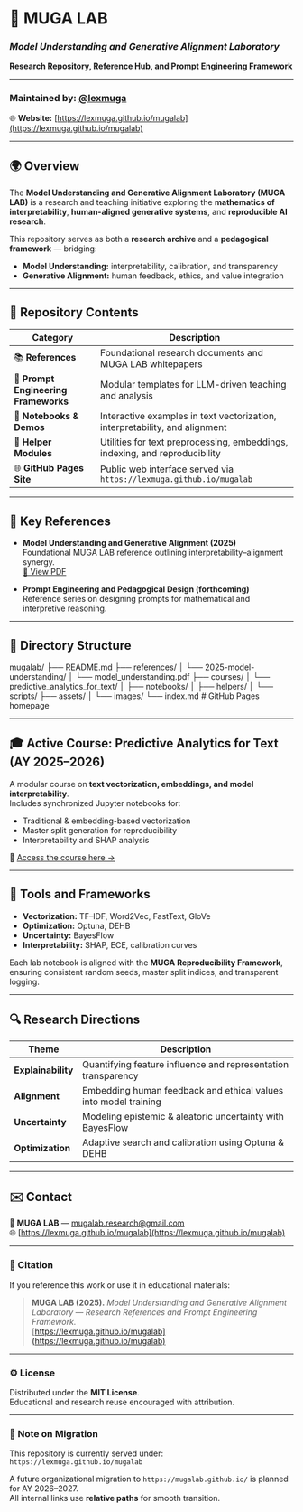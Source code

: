 # 🧠 MUGA LAB  
### *Model Understanding and Generative Alignment Laboratory*  
**Research Repository, Reference Hub, and Prompt Engineering Framework**

---

### Maintained by: [@lexmuga](https://github.com/lexmuga)  
🌐 **Website:** [https://lexmuga.github.io/mugalab](https://lexmuga.github.io/mugalab)

---

## 🌍 Overview

The **Model Understanding and Generative Alignment Laboratory (MUGA LAB)** is a research and teaching initiative exploring the **mathematics of interpretability**, **human-aligned generative systems**, and **reproducible AI research**.

This repository serves as both a **research archive** and a **pedagogical framework** — bridging:
- **Model Understanding:** interpretability, calibration, and transparency  
- **Generative Alignment:** human feedback, ethics, and value integration  

---

## 🧩 Repository Contents

| Category | Description |
|-----------|-------------|
| 📚 **References** | Foundational research documents and MUGA LAB whitepapers |
| 🧮 **Prompt Engineering Frameworks** | Modular templates for LLM-driven teaching and analysis |
| 🧠 **Notebooks & Demos** | Interactive examples in text vectorization, interpretability, and alignment |
| 🧰 **Helper Modules** | Utilities for text preprocessing, embeddings, indexing, and reproducibility |
| 🌐 **GitHub Pages Site** | Public web interface served via `https://lexmuga.github.io/mugalab` |

---

## 🧾 Key References

- **Model Understanding and Generative Alignment (2025)**  
  Foundational MUGA LAB reference outlining interpretability–alignment synergy.  
  [📄 View PDF](https://lexmuga.github.io/mugalab/references/2025-model-understanding/model_understanding.pdf)

- **Prompt Engineering and Pedagogical Design (forthcoming)**  
  Reference series on designing prompts for mathematical and interpretive reasoning.  

---

## 🧱 Directory Structure


mugalab/
├── README.md
├── references/
│   └── 2025-model-understanding/
│       └── model_understanding.pdf
├── courses/
│   └── predictive_analytics_for_text/
│       ├── notebooks/
│       ├── helpers/
│       └── scripts/
├── assets/
│   └── images/
└── index.md          # GitHub Pages homepage

---

## 🎓 Active Course: Predictive Analytics for Text (AY 2025–2026)

A modular course on **text vectorization, embeddings, and model interpretability**.  
Includes synchronized Jupyter notebooks for:
- Traditional & embedding-based vectorization  
- Master split generation for reproducibility  
- Interpretability and SHAP analysis  

📘 [Access the course here →](courses/predictive_analytics_for_text/)

---

## 🧰 Tools and Frameworks

- **Vectorization:** TF–IDF, Word2Vec, FastText, GloVe  
- **Optimization:** Optuna, DEHB  
- **Uncertainty:** BayesFlow  
- **Interpretability:** SHAP, ECE, calibration curves  

Each lab notebook is aligned with the **MUGA Reproducibility Framework**, ensuring consistent random seeds, master split indices, and transparent logging.

---

## 🔍 Research Directions

| Theme | Description |
|--------|--------------|
| **Explainability** | Quantifying feature influence and representation transparency |
| **Alignment** | Embedding human feedback and ethical values into model training |
| **Uncertainty** | Modeling epistemic & aleatoric uncertainty with BayesFlow |
| **Optimization** | Adaptive search and calibration using Optuna & DEHB |

---

## ✉️ Contact

📧 **MUGA LAB** — mugalab.research@gmail.com  
🌐 [https://lexmuga.github.io/mugalab](https://lexmuga.github.io/mugalab)

---

### 🧩 Citation

If you reference this work or use it in educational materials:

> **MUGA LAB (2025).** *Model Understanding and Generative Alignment Laboratory — Research References and Prompt Engineering Framework.*  
> [https://lexmuga.github.io/mugalab](https://lexmuga.github.io/mugalab)

---

### ⚙️ License

Distributed under the **MIT License**.  
Educational and research reuse encouraged with attribution.

---

### 🔖 Note on Migration

This repository is currently served under:  
`https://lexmuga.github.io/mugalab`  

A future organizational migration to `https://mugalab.github.io/` is planned for AY 2026–2027.  
All internal links use **relative paths** for smooth transition.
